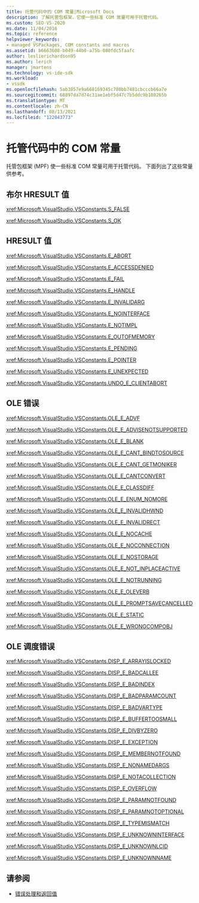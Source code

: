 ```yaml
---
title: 托管代码中的 COM 常量|Microsoft Docs
description: 了解托管包框架，它使一些标准 COM 常量可用于托管代码。
ms.custom: SEO-VS-2020
ms.date: 11/04/2016
ms.topic: reference
helpviewer_keywords:
- managed VSPackages, COM constants and macros
ms.assetid: b6663608-b049-44b0-a75b-080fdc5faafc
author: leslierichardson95
ms.author: lerich
manager: jmartens
ms.technology: vs-ide-sdk
ms.workload:
- vssdk
ms.openlocfilehash: 5ab3857e9a668169345c780bb7481cbcccb66a7e
ms.sourcegitcommit: 68897da7d74c31ae1ebf5d47c7b5ddc9b108265b
ms.translationtype: MT
ms.contentlocale: zh-CN
ms.lasthandoff: 08/13/2021
ms.locfileid: "122043773"
---
```

# <a name="com-constants-in-managed-code"></a>托管代码中的 COM 常量
托管包框架 (MPF) 使一些标准 COM 常量可用于托管代码。 下面列出了这些常量供参考。

## <a name="boolean-hresult-values"></a>布尔 HRESULT 值
 <xref:Microsoft.VisualStudio.VSConstants.S_FALSE>

 <xref:Microsoft.VisualStudio.VSConstants.S_OK>

## <a name="hresult-values"></a>HRESULT 值
 <xref:Microsoft.VisualStudio.VSConstants.E_ABORT>

 <xref:Microsoft.VisualStudio.VSConstants.E_ACCESSDENIED>

 <xref:Microsoft.VisualStudio.VSConstants.E_FAIL>

 <xref:Microsoft.VisualStudio.VSConstants.E_HANDLE>

 <xref:Microsoft.VisualStudio.VSConstants.E_INVALIDARG>

 <xref:Microsoft.VisualStudio.VSConstants.E_NOINTERFACE>

 <xref:Microsoft.VisualStudio.VSConstants.E_NOTIMPL>

 <xref:Microsoft.VisualStudio.VSConstants.E_OUTOFMEMORY>

 <xref:Microsoft.VisualStudio.VSConstants.E_PENDING>

 <xref:Microsoft.VisualStudio.VSConstants.E_POINTER>

 <xref:Microsoft.VisualStudio.VSConstants.E_UNEXPECTED>

 <xref:Microsoft.VisualStudio.VSConstants.UNDO_E_CLIENTABORT>

## <a name="ole-errors"></a>OLE 错误
 <xref:Microsoft.VisualStudio.VSConstants.OLE_E_ADVF>

 <xref:Microsoft.VisualStudio.VSConstants.OLE_E_ADVISENOTSUPPORTED>

 <xref:Microsoft.VisualStudio.VSConstants.OLE_E_BLANK>

 <xref:Microsoft.VisualStudio.VSConstants.OLE_E_CANT_BINDTOSOURCE>

 <xref:Microsoft.VisualStudio.VSConstants.OLE_E_CANT_GETMONIKER>

 <xref:Microsoft.VisualStudio.VSConstants.OLE_E_CANTCONVERT>

 <xref:Microsoft.VisualStudio.VSConstants.OLE_E_CLASSDIFF>

 <xref:Microsoft.VisualStudio.VSConstants.OLE_E_ENUM_NOMORE>

 <xref:Microsoft.VisualStudio.VSConstants.OLE_E_INVALIDHWND>

 <xref:Microsoft.VisualStudio.VSConstants.OLE_E_INVALIDRECT>

 <xref:Microsoft.VisualStudio.VSConstants.OLE_E_NOCACHE>

 <xref:Microsoft.VisualStudio.VSConstants.OLE_E_NOCONNECTION>

 <xref:Microsoft.VisualStudio.VSConstants.OLE_E_NOSTORAGE>

 <xref:Microsoft.VisualStudio.VSConstants.OLE_E_NOT_INPLACEACTIVE>

 <xref:Microsoft.VisualStudio.VSConstants.OLE_E_NOTRUNNING>

 <xref:Microsoft.VisualStudio.VSConstants.OLE_E_OLEVERB>

 <xref:Microsoft.VisualStudio.VSConstants.OLE_E_PROMPTSAVECANCELLED>

 <xref:Microsoft.VisualStudio.VSConstants.OLE_E_STATIC>

 <xref:Microsoft.VisualStudio.VSConstants.OLE_E_WRONGCOMPOBJ>

## <a name="ole-dispatch-errors"></a>OLE 调度错误
 <xref:Microsoft.VisualStudio.VSConstants.DISP_E_ARRAYISLOCKED>

 <xref:Microsoft.VisualStudio.VSConstants.DISP_E_BADCALLEE>

 <xref:Microsoft.VisualStudio.VSConstants.DISP_E_BADINDEX>

 <xref:Microsoft.VisualStudio.VSConstants.DISP_E_BADPARAMCOUNT>

 <xref:Microsoft.VisualStudio.VSConstants.DISP_E_BADVARTYPE>

 <xref:Microsoft.VisualStudio.VSConstants.DISP_E_BUFFERTOOSMALL>

 <xref:Microsoft.VisualStudio.VSConstants.DISP_E_DIVBYZERO>

 <xref:Microsoft.VisualStudio.VSConstants.DISP_E_EXCEPTION>

 <xref:Microsoft.VisualStudio.VSConstants.DISP_E_MEMBERNOTFOUND>

 <xref:Microsoft.VisualStudio.VSConstants.DISP_E_NONAMEDARGS>

 <xref:Microsoft.VisualStudio.VSConstants.DISP_E_NOTACOLLECTION>

 <xref:Microsoft.VisualStudio.VSConstants.DISP_E_OVERFLOW>

 <xref:Microsoft.VisualStudio.VSConstants.DISP_E_PARAMNOTFOUND>

 <xref:Microsoft.VisualStudio.VSConstants.DISP_E_PARAMNOTOPTIONAL>

 <xref:Microsoft.VisualStudio.VSConstants.DISP_E_TYPEMISMATCH>

 <xref:Microsoft.VisualStudio.VSConstants.DISP_E_UNKNOWNINTERFACE>

 <xref:Microsoft.VisualStudio.VSConstants.DISP_E_UNKNOWNLCID>

 <xref:Microsoft.VisualStudio.VSConstants.DISP_E_UNKNOWNNAME>

## <a name="see-also"></a>请参阅
- [错误处理和返回值](../extensibility/error-handling-and-return-values.md)
